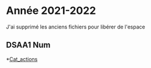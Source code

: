 # Année 2021-2022

J'ai supprimé les anciens fichiers  pour libérer de l'espace

## DSAA1 Num


*[Cat_actions](https://zuomarage.github.io/zuomarage_paysages/cat_actions.html) 
